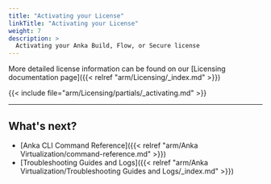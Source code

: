 ```yaml
---
title: "Activating your License"
linkTitle: "Activating your License"
weight: 7
description: >
  Activating your Anka Build, Flow, or Secure license
---
```


More detailed license information can be found on our [Licensing documentation page]({{< relref "arm/Licensing/_index.md" >}})

{{< include file="arm/Licensing/partials/_activating.md" >}}

---

## What's next?

- [Anka CLI Command Reference]({{< relref "arm/Anka Virtualization/command-reference.md" >}})
- [Troubleshooting Guides and Logs]({{< relref "arm/Anka Virtualization/Troubleshooting Guides and Logs/_index.md" >}})
